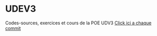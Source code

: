 # UDEV3
Codes-sources, exercices et cours de la POE UDV3
<a href="https://www.deepcode.ai/app/gh/"> Click ici a chaque commit</a>
